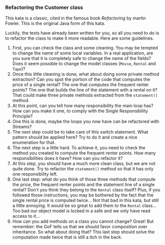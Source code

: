 ### Refactoring the Customer class

This kata is a classic, cited in the famous book _Refactoring_ by martin Fowler. This is the original Java form of this kata. 

Luckily, the tests have already been written for you, so all you need to do is to refactor the class to make it more readable. Here are some guidelines. 

1. First, you can check the class and some cleaning. You may be tempted to change the name of some local variables. In a real application, are you sure that it is completely safe to change the name of the fields? Does it seem possible to change the model classes (`Movie`, `Rental` and `Tape`)?
1. Once this little cleaning is done, what about doing some private method extraction? Can you spot the portion of the code that computes the price of a single rental? The one that computes the frequent renter points? The one that builds the line of the statement with a rental on it? That could make three private methods extracted from the `statement()` method.
1. At this point, can you tell how many responsibility the main loop has? How can you make it one, to comply with the Single Responsibility Principle? 
1. One this is done, maybe the loops you now have can be refactored with Streams?  
1. The next step could be to take care of this switch statement. What pattern should be applied here? Try to do it and create a nice enumeration for that. 
1. The next step is a little hard. To achieve it, you need to check the method you created to compute the frequent renter points. How many responsibilities does it have? How can you refactor it? 
1. At this step, you should have a much more clean class, but we are not quite done. Try to refactor the `statement()` method so that it has only one responsibility left.
1. One last step: what do you think of those three methods that compute the price, the frequent renter points and the statement line of a single rental? Don't you think they belong to the `Rental` class itself? Plus, if you followed those instructions, you may be bothered by the fact that the single rental price is computed twice... Not that bad in this kata, but still a little annoying. It would be so great to add them to the `Rental` class... Too bad our object model is locked in a safe and we only have read access to it... 
1. How can you add methods on a class you cannot change? Great! But remember: the GoF tells us that we should favor composition over inheritance. So what about doing that? This last step should solve the computation made twice that is still a itch in the back.  